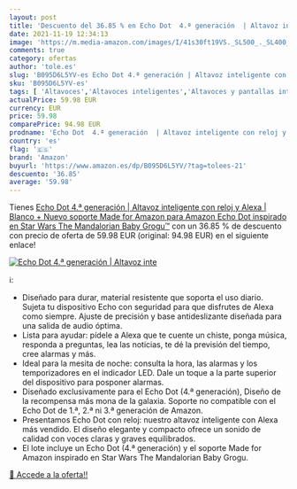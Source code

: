 ```yaml
---
layout: post
title: 'Descuento del 36.85 % en Echo Dot  4.ª generación  | Altavoz inte'
date: 2021-11-19 12:34:13
image: 'https://m.media-amazon.com/images/I/41s30ft19VS._SL500_._SL400_.jpg'
comments: true
category: ofertas
author: 'tole.es'
slug: 'B095D6L5YV-es Echo Dot 4.ª generación | Altavoz inteligente con reloj y...'
sku: 'B095D6L5YV-es'
tags: [ 'Altavoces','Altavoces inteligentes','Altavoces y pantallas inteligentes Echo','Dispositivos Amazon','Dispositivos Amazon y Accesorios','Electrónica','Equipos de audio y Hi-Fi','Paquetes de dispositivos','alexa','amazon','echo', ]
actualPrice: 59.98 EUR
currency: EUR
price: 59.98
comparePrice: 94.98 EUR
prodname: 'Echo Dot  4.ª generación  | Altavoz inteligente con reloj y Alexa | Blanco + Nuevo soporte Made for Amazon para Amazon Echo Dot inspirado en Star Wars The Mandalorian Baby Grogu™'
country: 'es'
flag: '🇪🇸'
brand: 'Amazon'
buyurl: 'https://www.amazon.es/dp/B095D6L5YV/?tag=tolees-21'
descuento: '36.85'
average: '59.98'
---
```


Tienes [Echo Dot  4.ª generación  | Altavoz inteligente con reloj y Alexa | Blanco + Nuevo soporte Made for Amazon para Amazon Echo Dot inspirado en Star Wars The Mandalorian Baby Grogu™](https://www.amazon.es/dp/B095D6L5YV/?tag=tolees-21) con un 36.85 % de descuento con precio de oferta de 59.98 EUR (original: 94.98 EUR) en el siguiente enlace!

[![Echo Dot  4.ª generación  | Altavoz inte](https://m.media-amazon.com/images/I/41s30ft19VS._SL500_._SL400_.jpg)](https://www.amazon.es/dp/B095D6L5YV/?tag=tolees-21)

ℹ️:

- Diseñado para durar, material resistente que soporta el uso diario. Sujeta tu dispositivo Echo con seguridad para que disfrutes de Alexa como siempre. Ajuste de precisión y base antideslizante diseñada para una salida de audio óptima.
- Lista para ayudar: pídele a Alexa que te cuente un chiste, ponga música, responda a preguntas, lea las noticias, te dé la previsión del tiempo, cree alarmas y más.
- Ideal para la mesita de noche: consulta la hora, las alarmas y los temporizadores en el indicador LED. Dale un toque a la parte superior del dispositivo para posponer alarmas.
- Diseñado exclusivamente para el Echo Dot (4.ª generación), Diseño de la recompensa más mona de la galaxia. Soporte no compatible con el Echo Dot de 1.ª, 2.ª ni 3.ª generación de Amazon.
- Presentamos Echo Dot con reloj: nuestro altavoz inteligente con Alexa más vendido. El diseño elegante y compacto ofrece un sonido de calidad con voces claras y graves equilibrados.
- El lote incluye un Echo Dot (4.ª generación) y el soporte Made for Amazon inspirado en Star Wars The Mandalorian Baby Grogu.

[🛒 Accede a la oferta!!](https://www.amazon.es/dp/B095D6L5YV/?tag=tolees-21)
